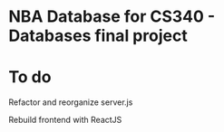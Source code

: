 # NBA Database for CS340 - Databases final project

# To do

Refactor and reorganize server.js

Rebuild frontend with ReactJS

